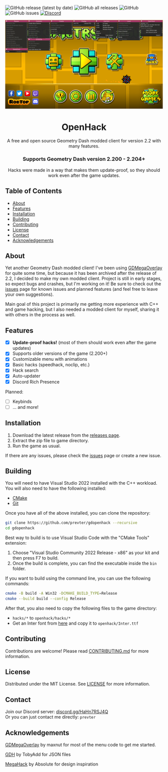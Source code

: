 ![GitHub release (latest by date)](https://img.shields.io/github/v/release/prevter/gdopenhack)
![GitHub all releases](https://img.shields.io/github/downloads/prevter/gdopenhack/total)
![GitHub](https://img.shields.io/github/license/prevter/gdopenhack)
![GitHub issues](https://img.shields.io/github/issues/prevter/gdopenhack)
[![Discord](https://img.shields.io/discord/1195179573122445312?label=discord&logo=discord)](https://discord.gg/HaHn7RSJ4Q)

<div align="center">
    <img src="docs/screenshot.png" alt="Screenshot">
    <h1 align="center">OpenHack</h1>
    <p align="center">
        A free and open source Geometry Dash modded client for version 2.2 with many features.
    </p>
</div>

<div align="center">
    <h3><b>Supports Geometry Dash version 2.200 - 2.204+</b></h3>
    Hacks were made in a way that makes them update-proof, so they should work even after the game updates.
</div>

## Table of Contents
- [About](#about)
- [Features](#features)
- [Installation](#installation)
- [Building](#building)
- [Contributing](#contributing)
- [License](#license)
- [Contact](#contact)
- [Acknowledgements](#acknowledgements)

## About
Yet another Geometry Dash modded client! I've been using [GDMegaOverlay](https://github.com/maxnut/GDMegaOverlay) for quite some time, but because it has been archived after the release of 2.2, I decided to make my own modded client. Project is still in early stages, so expect bugs and crashes, but I'm working on it! Be sure to check out the [issues](https://github.com/prevter/gdopenhack/issues) page for known issues and planned features (and feel free to leave your own suggestions).

Main goal of this project is primarily me getting more experience with C++ and game hacking, but I also needed a modded client for myself, sharing it with others in the process as well.

## Features
- [x] **Update-proof hacks!** (most of them should work even after the game updates)
- [x] Supports older versions of the game (2.200+)
- [x] Customizable menu with animations
- [x] Basic hacks (speedhack, noclip, etc.)
- [x] Hack search
- [x] Auto-updater
- [x] Discord Rich Presence

Planned:
- [ ] Keybinds
- [ ] ... and more!

## Installation
1. Download the latest release from the [releases page](https://github.com/prevter/gdopenhack/releases).
2. Extract the zip file to game directory.
3. Run the game as usual.

If there are any issues, please check the [issues](https://github.com/prevter/gdopenhack/issues) page or create a new issue.

## Building
You will need to have Visual Studio 2022 installed with the C++ workload.  
You will also need to have the following installed:
- [CMake](https://cmake.org/download/)
- [Git](https://git-scm.com/downloads)

Once you have all of the above installed, you can clone the repository:
```sh
git clone https://github.com/prevter/gdopenhack --recursive
cd gdopenhack
```

Best way to build is to use Visual Studio Code with the "CMake Tools" extension:
1. Choose "Visual Studio Community 2022 Release - x86" as your kit and then press F7 to build.
2. Once the build is complete, you can find the executable inside the `bin` folder.

If you want to build using the command line, you can use the following commands:
```sh
cmake -B build -A Win32 -DCMAKE_BUILD_TYPE=Release
cmake --build build --config Release
```

After that, you also need to copy the following files to the game directory:
- `hacks/*` to `openhack/hacks/*`
- Get an Inter font from [here](https://fonts.google.com/specimen/Inter) and copy it to `openhack/Inter.ttf`

## Contributing
Contributions are welcome! Please read [CONTRIBUTING.md](CONTRIBUTING.md) for more information.

## License
Distributed under the MIT License. See [LICENSE](LICENSE) for more information.

## Contact
Join our Discord server: [discord.gg/HaHn7RSJ4Q](https://discord.gg/HaHn7RSJ4Q)  
Or you can just contact me directly: `prevter`

## Acknowledgements
[GDMegaOverlay](https://github.com/maxnut/GDMegaOverlay) by maxnut for most of the menu code to get me started.

[GDH](https://github.com/TobyAdd/GDH) by TobyAdd for JSON files

[MegaHack](https://absolllute.com/store/view_mega_hack_pro) by Absolute for design inspiration